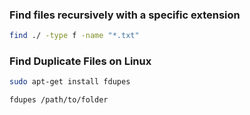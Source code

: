 ### Find files recursively with a specific extension
```bash
find ./ -type f -name "*.txt"
```

### Find Duplicate Files on Linux
```bash
sudo apt-get install fdupes
```

```bash
fdupes /path/to/folder
```
